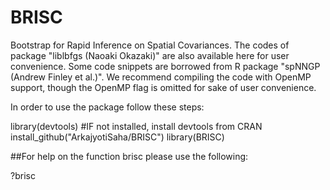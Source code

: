 # BRISC
Bootstrap for Rapid Inference on Spatial Covariances. The codes of package "liblbfgs (Naoaki Okazaki)" are also available here for user convenience. Some code snippets are borrowed from R package "spNNGP (Andrew Finley et al.)". We recommend compiling the code with OpenMP support, though the OpenMP flag is omitted for sake of user convenience.



In order to use the package follow these steps:

library(devtools) #IF not installed, install devtools from CRAN
install_github("ArkajyotiSaha/BRISC")
library(BRISC)

##For help on the function brisc please use the following:

?brisc
